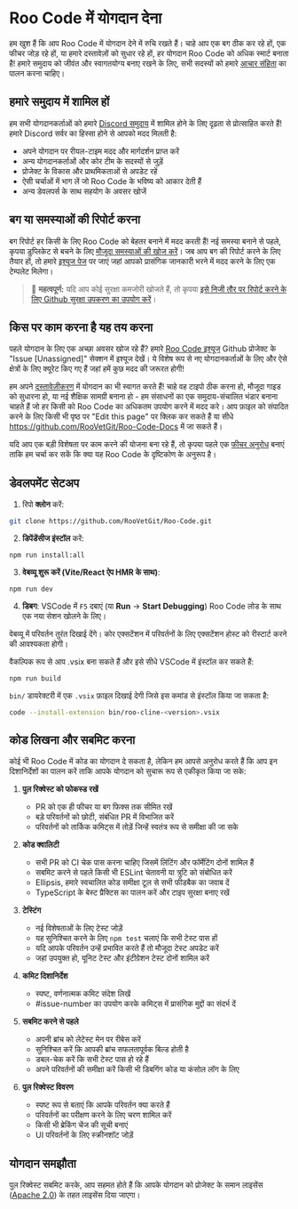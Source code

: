 # Roo Code में योगदान देना

हम खुश हैं कि आप Roo Code में योगदान देने में रुचि रखते हैं। चाहे आप एक बग ठीक कर रहे हों, एक फीचर जोड़ रहे हों, या हमारे दस्तावेज़ों को सुधार रहे हों, हर योगदान Roo Code को अधिक स्मार्ट बनाता है! हमारे समुदाय को जीवंत और स्वागतयोग्य बनाए रखने के लिए, सभी सदस्यों को हमारे [आचार संहिता](CODE_OF_CONDUCT.md) का पालन करना चाहिए।

## हमारे समुदाय में शामिल हों

हम सभी योगदानकर्ताओं को हमारे [Discord समुदाय](https://discord.gg/roocode) में शामिल होने के लिए दृढ़ता से प्रोत्साहित करते हैं! हमारे Discord सर्वर का हिस्सा होने से आपको मदद मिलती है:

- अपने योगदान पर रीयल-टाइम मदद और मार्गदर्शन प्राप्त करें
- अन्य योगदानकर्ताओं और कोर टीम के सदस्यों से जुड़ें
- प्रोजेक्ट के विकास और प्राथमिकताओं से अपडेट रहें
- ऐसी चर्चाओं में भाग लें जो Roo Code के भविष्य को आकार देती हैं
- अन्य डेवलपर्स के साथ सहयोग के अवसर खोजें

## बग या समस्याओं की रिपोर्ट करना

बग रिपोर्ट हर किसी के लिए Roo Code को बेहतर बनाने में मदद करती हैं! नई समस्या बनाने से पहले, कृपया डुप्लिकेट से बचने के लिए [मौजूदा समस्याओं की खोज करें](https://github.com/RooVetGit/Roo-Code/issues)। जब आप बग की रिपोर्ट करने के लिए तैयार हों, तो हमारे [इश्यूज पेज](https://github.com/RooVetGit/Roo-Code/issues/new/choose) पर जाएं जहां आपको प्रासंगिक जानकारी भरने में मदद करने के लिए एक टेम्पलेट मिलेगा।

<blockquote class='warning-note'>
     🔐 <b>महत्वपूर्ण:</b> यदि आप कोई सुरक्षा कमजोरी खोजते हैं, तो कृपया <a href="https://github.com/RooVetGit/Roo-Code/security/advisories/new">इसे निजी तौर पर रिपोर्ट करने के लिए Github सुरक्षा उपकरण का उपयोग करें</a>।
</blockquote>

## किस पर काम करना है यह तय करना

पहले योगदान के लिए एक अच्छा अवसर खोज रहे हैं? हमारे [Roo Code इश्यूज](https://github.com/orgs/RooVetGit/projects/1) Github प्रोजेक्ट के "Issue [Unassigned]" सेक्शन में इश्यूज देखें। ये विशेष रूप से नए योगदानकर्ताओं के लिए और ऐसे क्षेत्रों के लिए क्यूरेट किए गए हैं जहां हमें कुछ मदद की जरूरत होगी!

हम अपने [दस्तावेज़ीकरण](https://docs.roocode.com/) में योगदान का भी स्वागत करते हैं! चाहे वह टाइपो ठीक करना हो, मौजूदा गाइड को सुधारना हो, या नई शैक्षिक सामग्री बनाना हो - हम संसाधनों का एक समुदाय-संचालित भंडार बनाना चाहते हैं जो हर किसी को Roo Code का अधिकतम उपयोग करने में मदद करे। आप फ़ाइल को संपादित करने के लिए किसी भी पृष्ठ पर "Edit this page" पर क्लिक कर सकते हैं या सीधे https://github.com/RooVetGit/Roo-Code-Docs में जा सकते हैं।

यदि आप एक बड़ी विशेषता पर काम करने की योजना बना रहे हैं, तो कृपया पहले एक [फीचर अनुरोध](https://github.com/RooVetGit/Roo-Code/discussions/categories/feature-requests?discussions_q=is%3Aopen+category%3A%22Feature+Requests%22+sort%3Atop) बनाएं ताकि हम चर्चा कर सकें कि क्या यह Roo Code के दृष्टिकोण के अनुरूप है।

## डेवलपमेंट सेटअप

1. रिपो **क्लोन** करें:

```sh
git clone https://github.com/RooVetGit/Roo-Code.git
```

2. **डिपेंडेंसीज इंस्टॉल** करें:

```sh
npm run install:all
```

3. **वेबव्यू शुरू करें (Vite/React ऐप HMR के साथ)**:

```sh
npm run dev
```

4. **डिबग**:
   VSCode में `F5` दबाएं (या **Run** → **Start Debugging**) Roo Code लोड के साथ एक नया सेशन खोलने के लिए।

वेबव्यू में परिवर्तन तुरंत दिखाई देंगे। कोर एक्सटेंशन में परिवर्तनों के लिए एक्सटेंशन होस्ट को रीस्टार्ट करने की आवश्यकता होगी।

वैकल्पिक रूप से आप .vsix बना सकते हैं और इसे सीधे VSCode में इंस्टॉल कर सकते हैं:

```sh
npm run build
```

`bin/` डायरेक्टरी में एक `.vsix` फ़ाइल दिखाई देगी जिसे इस कमांड से इंस्टॉल किया जा सकता है:

```sh
code --install-extension bin/roo-cline-<version>.vsix
```

## कोड लिखना और सबमिट करना

कोई भी Roo Code में कोड का योगदान दे सकता है, लेकिन हम आपसे अनुरोध करते हैं कि आप इन दिशानिर्देशों का पालन करें ताकि आपके योगदान को सुचारू रूप से एकीकृत किया जा सके:

1. **पुल रिक्वेस्ट को फोकस्ड रखें**

    - PR को एक ही फीचर या बग फिक्स तक सीमित रखें
    - बड़े परिवर्तनों को छोटी, संबंधित PR में विभाजित करें
    - परिवर्तनों को तार्किक कमिट्स में तोड़ें जिन्हें स्वतंत्र रूप से समीक्षा की जा सके

2. **कोड क्वालिटी**

    - सभी PR को CI चेक पास करना चाहिए जिसमें लिंटिंग और फॉर्मेटिंग दोनों शामिल हैं
    - सबमिट करने से पहले किसी भी ESLint चेतावनी या त्रुटि को संबोधित करें
    - Ellipsis, हमारे स्वचालित कोड समीक्षा टूल से सभी फीडबैक का जवाब दें
    - TypeScript के बेस्ट प्रैक्टिस का पालन करें और टाइप सुरक्षा बनाए रखें

3. **टेस्टिंग**

    - नई विशेषताओं के लिए टेस्ट जोड़ें
    - यह सुनिश्चित करने के लिए `npm test` चलाएं कि सभी टेस्ट पास हों
    - यदि आपके परिवर्तन उन्हें प्रभावित करते हैं तो मौजूदा टेस्ट अपडेट करें
    - जहां उपयुक्त हो, यूनिट टेस्ट और इंटीग्रेशन टेस्ट दोनों शामिल करें

4. **कमिट दिशानिर्देश**

    - स्पष्ट, वर्णनात्मक कमिट संदेश लिखें
    - #issue-number का उपयोग करके कमिट्स में प्रासंगिक मुद्दों का संदर्भ दें

5. **सबमिट करने से पहले**

    - अपनी ब्रांच को लेटेस्ट मेन पर रीबेस करें
    - सुनिश्चित करें कि आपकी ब्रांच सफलतापूर्वक बिल्ड होती है
    - डबल-चेक करें कि सभी टेस्ट पास हो रहे हैं
    - अपने परिवर्तनों की समीक्षा करें किसी भी डिबगिंग कोड या कंसोल लॉग के लिए

6. **पुल रिक्वेस्ट विवरण**
    - स्पष्ट रूप से बताएं कि आपके परिवर्तन क्या करते हैं
    - परिवर्तनों का परीक्षण करने के लिए चरण शामिल करें
    - किसी भी ब्रेकिंग चेंज की सूची बनाएं
    - UI परिवर्तनों के लिए स्क्रीनशॉट जोड़ें

## योगदान समझौता

पुल रिक्वेस्ट सबमिट करके, आप सहमत होते हैं कि आपके योगदान को प्रोजेक्ट के समान लाइसेंस ([Apache 2.0](../LICENSE)) के तहत लाइसेंस दिया जाएगा।
